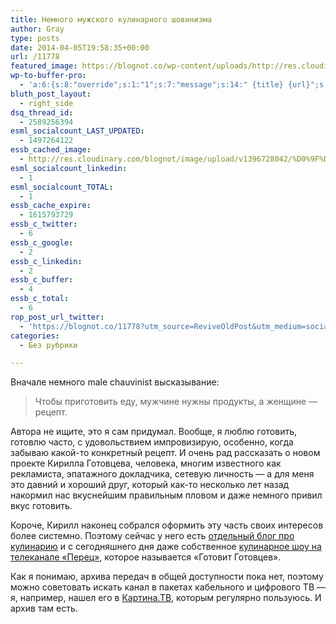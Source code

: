 ```yaml
---
title: Немного мужского кулинарного шовинизма
author: Gray
type: posts
date: 2014-04-05T19:58:35+00:00
url: /11778
featured_image: https://blognot.co/wp-content/uploads/http://res.cloudinary.com/blognot/image/upload/v1396728042/%D0%9F%D1%80%D0%BE%D0%B3%D1%80%D0%B0%D0%BC%D0%BC%D0%B0_%D0%93%D0%BE%D1%82%D0%BE%D0%B2%D0%B8%D1%82_%D0%93%D0%BE%D1%82%D0%BE%D0%B2%D1%86%D0%B5%D0%B2_1_%D0%B2%D1%8B%D0%BF%D1%83%D1%81%D0%BA_%D0%BE%D0%BD%D0%BB%D0%B0%D0%B9%D0%BD_-_%D0%A1%D0%BC%D0%BE%D1%82%D1%80%D0%B5%D1%82%D1%8C_%D0%B1%D0%B5%D1%81%D0%BF%D0%BB%D0%B0%D1%82%D0%BD%D0%BE_%D0%BD%D0%B0_Videomore-470x260_imcsdp.jpg
wp-to-buffer-pro:
  - 'a:6:{s:8:"override";s:1:"1";s:7:"message";s:14:" {title} {url}";s:5:"image";s:1:"1";s:6:"number";s:1:"1";s:16:"alternateMessage";s:0:"";s:3:"ids";a:3:{s:24:"4eb3e9e6512f7eb575000000";s:1:"1";s:24:"000000000000000000025630";s:1:"1";s:24:"5277fb456f9ada80020001f3";s:1:"1";}}'
bluth_post_layout:
  - right_side
dsq_thread_id:
  - 2589256394
esml_socialcount_LAST_UPDATED:
  - 1497264122
essb_cached_image:
  - http://res.cloudinary.com/blognot/image/upload/v1396728042/%D0%9F%D1%80%D0%BE%D0%B3%D1%80%D0%B0%D0%BC%D0%BC%D0%B0_%D0%93%D0%BE%D1%82%D0%BE%D0%B2%D0%B8%D1%82_%D0%93%D0%BE%D1%82%D0%BE%D0%B2%D1%86%D0%B5%D0%B2_1_%D0%B2%D1%8B%D0%BF%D1%83%D1%81%D0%BA_%D0%BE%D0%BD%D0%BB%D0%B0%D0%B9%D0%BD_-_%D0%A1%D0%BC%D0%BE%D1%82%D1%80%D0%B5%D1%82%D1%8C_%D0%B1%D0%B5%D1%81%D0%BF%D0%BB%D0%B0%D1%82%D0%BD%D0%BE_%D0%BD%D0%B0_Videomore-470x260_imcsdp.jpg
esml_socialcount_linkedin:
  - 1
esml_socialcount_TOTAL:
  - 1
essb_cache_expire:
  - 1615793729
essb_c_twitter:
  - 6
essb_c_google:
  - 2
essb_c_linkedin:
  - 2
essb_c_buffer:
  - 4
essb_c_total:
  - 6
rop_post_url_twitter:
  - 'https://blognot.co/11778?utm_source=ReviveOldPost&utm_medium=social&utm_campaign=ReviveOldPost'
categories:
  - Без рубрики

---
```








Вначале немного male chauvinist высказывание:

> Чтобы приготовить еду, мужчине нужны продукты, а женщине — рецепт.

Автора не ищите, это я сам придумал. Вообще, я люблю готовить, готовлю часто, с удовольствием импровизирую, особенно, когда забываю какой-то конкретный рецепт. И очень рад рассказать о новом проекте Кирилла Готовцева, человека, многим известного как рекламиста, эпатажного докладчика, сетевую личность — а для меня это давний и хороший друг, который как-то несколько лет назад накормил нас вкуснейшим правильным пловом и даже немного привил вкус готовить.

Короче, Кирилл наконец собрался оформить эту часть своих интересов более системно. Поэтому сейчас у него есть <a href="http://www.chauvinist-grub.ru/" target="_blank">отдельный блог про кулинарию</a> и с сегодняшнего дня даже собственное <a href="http://www.chauvinist-grub.ru/2014/gotovit-gotovtsev-pizza/" target="_blank">кулинарное шоу на телеканале &#171;Перец&#187;</a>, которое называется &#171;Готовит Готовцев&#187;.



Как я понимаю, архива передач в общей доступности пока нет, поэтому можно советовать искать канал в пакетах кабельного и цифрового ТВ — я, например, нашел его в <a href="http://kartina.tv/" target="_blank">Картина.ТВ</a>, которым регулярно пользуюсь. И архив там есть.
